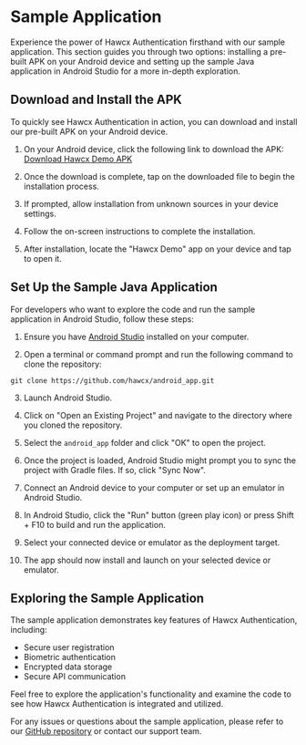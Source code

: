 <!-- End Cloudflare Web Analytics -->

<script async src="https://www.googletagmanager.com/gtag/js?id=G-B89K3ZN1LX"></script>
<script>
  window.dataLayer = window.dataLayer || [];
  function gtag(){dataLayer.push(arguments);}
  gtag('js', new Date());

  gtag('config', 'G-B89K3ZN1LX');
</script>


# Sample Application

Experience the power of Hawcx Authentication firsthand with our sample application. This section guides you through two options: installing a pre-built APK on your Android device and setting up the sample Java application in Android Studio for a more in-depth exploration.

## Download and Install the APK

To quickly see Hawcx Authentication in action, you can download and install our pre-built APK on your Android device.

1. On your Android device, click the following link to download the APK:
   [Download Hawcx Demo APK](https://github.com/hawcx/android_app/releases/download/0.0.3/hawcx-demo.apk)

2. Once the download is complete, tap on the downloaded file to begin the installation process.

3. If prompted, allow installation from unknown sources in your device settings.

4. Follow the on-screen instructions to complete the installation.

5. After installation, locate the "Hawcx Demo" app on your device and tap to open it.

## Set Up the Sample Java Application

For developers who want to explore the code and run the sample application in Android Studio, follow these steps:

1. Ensure you have [Android Studio](https://developer.android.com/studio) installed on your computer.

2. Open a terminal or command prompt and run the following command to clone the repository: 

``` 
git clone https://github.com/hawcx/android_app.git
```
3. Launch Android Studio.

4. Click on "Open an Existing Project" and navigate to the directory where you cloned the repository.

5. Select the `android_app` folder and click "OK" to open the project.

6. Once the project is loaded, Android Studio might prompt you to sync the project with Gradle files. If so, click "Sync Now".

7. Connect an Android device to your computer or set up an emulator in Android Studio.

8. In Android Studio, click the "Run" button (green play icon) or press Shift + F10 to build and run the application.

9. Select your connected device or emulator as the deployment target.

10. The app should now install and launch on your selected device or emulator.

## Exploring the Sample Application

The sample application demonstrates key features of Hawcx Authentication, including:

- Secure user registration
- Biometric authentication
- Encrypted data storage
- Secure API communication

Feel free to explore the application's functionality and examine the code to see how Hawcx Authentication is integrated and utilized.

For any issues or questions about the sample application, please refer to our [GitHub repository](https://github.com/hawcx/android_app) or contact our support team.